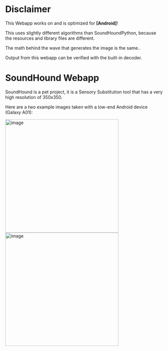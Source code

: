 # Disclaimer
This Webapp works on and is optimized for **[Android]**!

This uses slightly different algorithms than SoundHoundPython, because the resources and library files are different.

The math behind the wave that generates the image is the same..

Output from this webapp can be verified with the built-in decoder.

# SoundHound Webapp
SoundHound is a pet project, it is a Sensory Substitution tool that has a very high resolution of 350x350.

Here are a two example images taken with a low-end Android device (Galaxy A01):

<img width="361" alt="image" src="https://github.com/user-attachments/assets/42c7991b-88c3-4063-bb3e-228f109336fa">

<img width="361" alt="image" src="https://github.com/user-attachments/assets/37c372c7-0031-4453-9ad1-9e89fbedcc1b">
